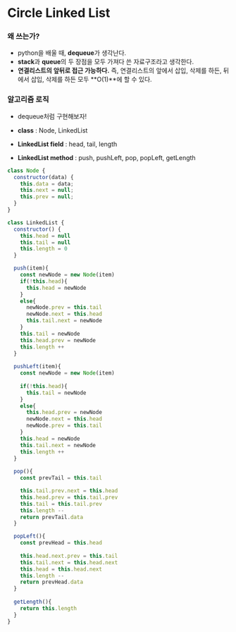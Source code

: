 # Circle Linked List

### 왜 쓰는가?
- python을 배울 때, **dequeue**가 생각난다.
- **stack**과 **queue**의 두 장점을 모두 가져다 쓴 자료구조라고 생각한다.
- **연결리스트의 앞뒤로 접근 가능하다.** 즉, 연결리스트의 앞에서 삽입, 삭제를 하든, 뒤에서 삽입, 삭제를 하든 모두 **O(1)**에 할 수 있다.

### 알고리즘 로직
- dequeue처럼 구현해보자!

- **class** : Node, LinkedList
- **LinkedList field** : head, tail, length
- **LinkedList method** : push, pushLeft, pop, popLeft, getLength

```javascript
class Node {
  constructor(data) {
    this.data = data;
    this.next = null;
    this.prev = null;
  }
}

class LinkedList {
  constructor() {
    this.head = null
    this.tail = null
    this.length = 0
  }

  push(item){
    const newNode = new Node(item)
    if(!this.head){
      this.head = newNode
    }
    else{
      newNode.prev = this.tail
      newNode.next = this.head
      this.tail.next = newNode
    }
    this.tail = newNode
    this.head.prev = newNode
    this.length ++
  }
  
  pushLeft(item){
    const newNode = new Node(item)
    
    if(!this.head){
      this.tail = newNode
    }
    else{
      this.head.prev = newNode
      newNode.next = this.head
      newNode.prev = this.tail
    }
    this.head = newNode
    this.tail.next = newNode
    this.length ++
  }
  
  pop(){
    const prevTail = this.tail

    this.tail.prev.next = this.head
    this.head.prev = this.tail.prev
    this.tail = this.tail.prev
    this.length --
    return prevTail.data
  }

  popLeft(){
    const prevHead = this.head
    
    this.head.next.prev = this.tail
    this.tail.next = this.head.next
    this.head = this.head.next
    this.length --
    return prevHead.data
  }
  
  getLength(){
    return this.length
  }
}
```